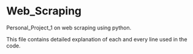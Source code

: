 # Web_Scraping

Personal_Project_1 on web scraping using python. 

This file contains detailed explanation of each and every line used in the code.
